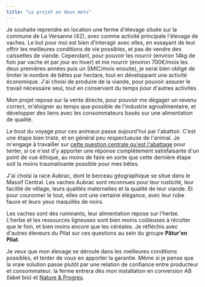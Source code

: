 ```yaml
---
title: "Le projet en deux mots"
---
```


Je souhaite reprendre en location une ferme d'élevage située sur la commune de
La Versanne (42), avec comme activité principale l'élevage de vaches. Le but
pour moi est bien d'interagir avec elles, en essayant de leur offrir les
meilleures conditions de vie possibles, et pas de vendre des caissettes de
viande. Cependant, pour pouvoir les nourrir (environ 14kg de foin par vache et
par jour en hiver) et me nourrir (environ 700€/mois les deux premières années
puis un SMIC/mois ensuite), je serai bien obligé de limiter le nombre de bêtes
par hectare, tout en développant une activité économique. J'ai choisi de
produire de la viande, pour pouvoir assurer le travail nécessaire seul, tout en
conservant du temps pour d'autres activités.

Mon projet repose sur la vente directe, pour pouvoir me dégager un revenu
correct, m'éloigner au temps que possible de l'industrie agroalimentaire, et
développer des liens avec les consommateurs basés sur une alimentation de
qualité.

Le bout du voyage pour ces animaux passe aujourd'hui par l'abattoir. C'est une
étape bien triste, et en général peu respectueuse de l'animal. Je m'engage à
travailler sur [cette question centrale qu'est
l'abattage](https://abattagealternatives.wordpress.com/) pour tenter, si ce
n'est d'y apporter une réponse complètement satisfaisante d'un point de vue
éthique, au moins de faire en sorte que cette dernière étape soit la moins
traumatisante possible pour mes bêtes.

J'ai choisi la race Aubrac, dont le berceau géographique se situe dans le
Massif Central. Les vaches Aubrac sont reconnues pour leur rusticité, leur
facilité de vêlage, leurs qualités maternelles et la qualité de leur viande. Et
pour couronner le tout, elles ont une certaine élégance, avec leur robe
fauve et leurs yeux maquillés de noirs.

Les vaches sont des ruminants, leur alimentation repose sur l'herbe. L'herbe et
les ressources ligneuses sont bien moins coûteuses à récolter que le foin, et
bien moins encore que les céréales. Je réfléchis avec d'autres éleveurs du
Pilat sur ces questions au sein du groupe **Pâtur'en Pilat**.

Je veux que mon élevage se déroule dans les meilleures conditions possibles, et
tenter de vous en apporter la garantie. Même si je pense que la vraie solution
passe plutôt par une relation de confiance entre producteur et consommateur, la
ferme entrera dès mon installation en conversion AB (label bio) et [Nature &
Progrès](http://www.natureetprogres.org/).

